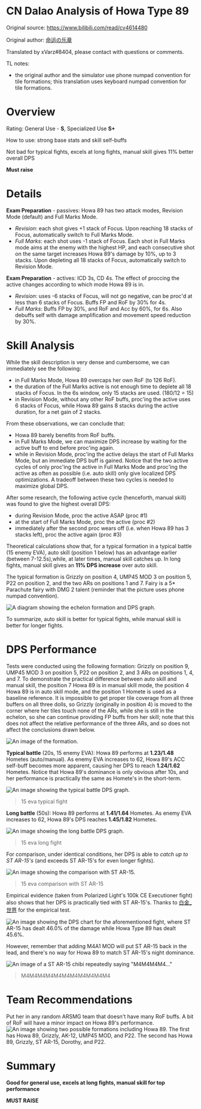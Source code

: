 # CN Dalao Analysis of Howa Type 89
Original source: https://www.bilibili.com/read/cv4614480

Original author: [命运の乐章](https://space.bilibili.com/8453668)

Translated by xVarz#8404, please contact with questions or comments.

TL notes:
- the original author and the simulator use phone numpad convention for tile formations; this translation uses keyboard numpad convention for tile formations.

# Overview
Rating: General Use - **S**, Specialized Use **S+**

How to use: strong base stats and skill self-buffs

Not bad for typical fights, excels at long fights, manual skill gives 11% better overall DPS

**Must raise**

# Details
**Exam Preparation** - passives: Howa 89 has two attack modes, Revision Mode (default) and Full Marks Mode.
- *Revision*: each shot gives +1 stack of Focus. Upon reaching 18 stacks of Focus, automatically switch to Full Marks Mode.
- *Full Marks*: each shot uses -1 stack of Focus. Each shot in Full Marks mode aims at the enemy with the highest HP, and each consecutive shot on the same target increases Howa 89's damage by 10%, up to 3 stacks. Upon depleting all 18 stacks of Focus, automatically switch to Revision Mode.

**Exam Preparation** - actives: ICD 3s, CD 4s. The effect of proccing the active changes according to which mode Howa 89 is in.
- *Revision*: uses -6 stacks of Focus, will not go negative, can be proc'd at less than 6 stacks of Focus. Buffs FP and RoF by 30% for 4s.
- *Full Marks*: Buffs FP by 30%, and RoF and Acc by 60%, for 6s. Also debuffs self with damage amplification and movement speed reduction by 30%.

# Skill Analysis
While the skill description is very dense and cumbersome, we can immediately see the following:
- in Full Marks Mode, Howa 89 overcaps her own RoF (to 126 RoF).
- the duration of the Full Marks active is not enough time to deplete all 18 stacks of Focus. In the 6s window, only 15 stacks are used. (180/12 = 15)
- in Revision Mode, without any other RoF buffs, proc'ing the active uses 6 stacks of Focus, while Howa 89 gains 8 stacks during the active duration, for a net gain of 2 stacks.

From these observations, we can conclude that:
- Howa 89 barely benefits from RoF buffs.
- in Full Marks Mode, we can maximize DPS increase by waiting for the active buff to end before proc'ing again.
- while in Revision Mode, proc'ing the active delays the start of Full Marks Mode, but an immediate DPS buff is gained. Notice that the two active cycles of only proc'ing the active in Full Marks Mode and proc'ing the active as often as possible (i.e. auto skill) only give localized DPS optimizations. A tradeoff between these two cycles is needed to maximize global DPS.

After some research, the following active cycle (henceforth, manual skill) was found to give the highest overall DPS:
- during Revision Mode, proc the active ASAP (proc #1)
- at the start of Full Marks Mode, proc the active (proc #2)
- immediately after the second proc wears off (i.e. when Howa 89 has 3 stacks left), proc the active again (proc #3)

Theoretical calculations show that, for a typical formation in a typical battle (15 enemy EVA), auto skill (position 1 below) has an advantage earlier (between 7-12.5s),while, at later times, manual skill catches up. In long fights, manual skill gives an **11% DPS increase** over auto skill.

The typical formation is Grizzly on position 4, UMP45 MOD 3 on position 5, P22 on position 2, and the two ARs on positions 1 and 7. Fairy is a 5\* Parachute fairy with DMG 2 talent (reminder that the picture uses phone numpad convention).

![A diagram showing the echelon formation and DPS graph.](https://i0.hdslb.com/bfs/article/75b7889b1eb6774f2b90835216a28d00d7ec2210.png@1320w_380h.webp)

To summarize, auto skill is better for typical fights, while manual skill is better for longer fights.

# DPS Performance
Tests were conducted using the following formation: Grizzly on position 9, UMP45 MOD 3 on position 5, P22 on position 2, and 3 ARs on positions 1, 4, and 7. To demonstrate the practical difference between auto skill and manual skill, the position 7 Howa 89 is in manual skill mode, the position 4 Howa 89 is in auto skill mode, and the position 1 Homete is used as a baseline reference. It is impossible to get proper tile coverage from all three buffers on all three dolls, so Grizzly (originally in position 4) is moved to the corner where her tiles touch none of the ARs, while she is still in the echelon, so she can continue providing FP buffs from her skill; note that this does not affect the relative performance of the three ARs, and so does not affect the conclusions drawn below.

![An image of the formation.](https://i0.hdslb.com/bfs/article/8c4e4704f40f6b936d50f4be86e286f91f9c52d2.png@770w_778h.webp)

**Typical battle** (20s, 15 enemy EVA): Howa 89 performs at **1.23/1.48** Hometes (auto/manual). As enemy EVA increases to 62, Howa 89's ACC self-buff becomes more apparent, causing her DPS to reach **1.24/1.62** Hometes. Notice that Howa 89's dominance is only obvious after 10s, and her performance is practically the same as Homete's in the short-term.

![An image showing the typical battle DPS graph.](https://i0.hdslb.com/bfs/article/17d45d86babca15aec4c185a78b4754e02b3d4c3.png@1320w_456h.webp)
> 15 eva typical fight

**Long battle** (50s): Howa 89 performs at **1.41/1.64** Hometes. As enemy EVA increases to 62, Howa 89's DPS reaches **1.45/1.82** Hometes.

![An image showing the long battle DPS graph.](https://i0.hdslb.com/bfs/article/4fb9703f19e71dae2ae3e1379eacd60daedfd650.png@1320w_456h.webp)
> 15 eva long fight

For comparison, under identical conditions, her DPS is able to *catch up to ST AR-15's* (and exceeds ST AR-15's for even longer fights).

![An image showing the comparison with ST AR-15.](https://i0.hdslb.com/bfs/article/a3fcf015d4807668c597bf2a04935ef721555da9.png@1320w_456h.webp)
> 15 eva comparison with ST AR-15

Empirical evidence (taken from Polarized Light's 100k CE Executioner fight) also shows that her DPS is practically tied with ST AR-15's. Thanks to [白金_世界](https://space.bilibili.com/40599528/) for the empirical test.

![An image showing the DPS chart for the aforementioned fight, where ST AR-15 has dealt 46.0% of the damage while Howa Type 89 has dealt 45.6%.](https://i0.hdslb.com/bfs/article/93a7f3157926a5494042cae5697277ce062fd1d5.png@1320w_610h.webp)

However, remember that adding M4A1 MOD will put ST AR-15 back in the lead, and there's no way for Howa 89 to match ST AR-15's night dominance.

![An image of a ST AR-15 chibi repeatedly saying "M4M4M4M4..."](https://i0.hdslb.com/bfs/article/3195abc466539f3d9d87a15e127b2879e8592426.gif)
> M4M4M4M4M4M4M4M4M4M4M4

# Team Recommendations
Put her in any random ARSMG team that doesn't have many RoF buffs. A bit of RoF will have a minor impact on Howa 89's performance.
![An image showing two possible formations including Howa 89. The first has Howa 89, Grizzly, AK-12, UMP45 MOD, and P22. The second has Howa 89, Grizzly, ST AR-15, Dorothy, and P22.](https://i0.hdslb.com/bfs/article/9454824a6399532ae187ea217e084e0e911e5981.png@1320w_828h.webp)

# Summary
**Good for general use, excels at long fights, manual skill for top performance**

**MUST RAISE**
